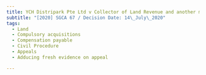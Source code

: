 ```yaml
---
title: YCH Distripark Pte Ltd v Collector of Land Revenue and another matter
subtitle: "[2020] SGCA 67 / Decision Date: 14\_July\_2020"
tags:
  - Land
  - Compulsory acquisitions
  - Compensation payable
  - Civil Procedure
  - Appeals
  - Adducing fresh evidence on appeal

---
```

